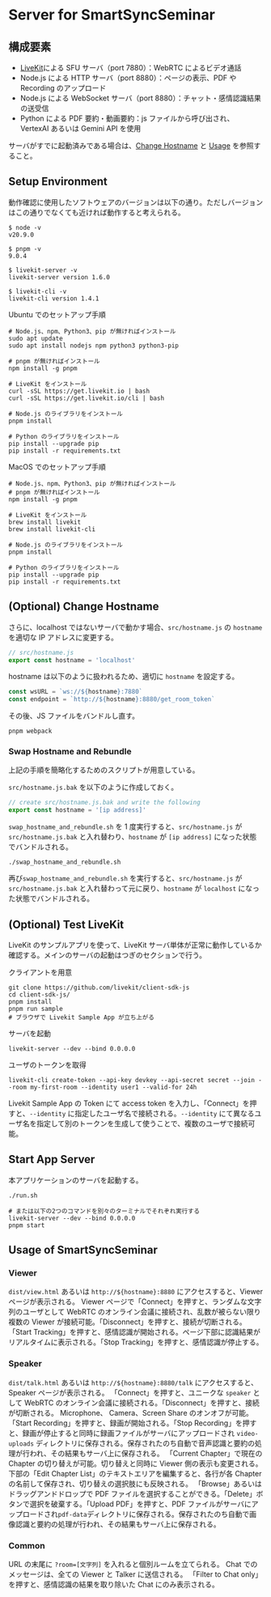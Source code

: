 # Server for SmartSyncSeminar

## 構成要素

- [LiveKit](https://livekit.io/)による SFU サーバ（port 7880）：WebRTC によるビデオ通話
- Node.js による HTTP サーバ（port 8880）：ページの表示、PDF や Recording のアップロード
- Node.js による WebSocket サーバ（port 8880）：チャット・感情認識結果の送受信
- Python による PDF 要約・動画要約：js ファイルから呼び出され、 VertexAI あるいは Gemini API を使用

サーバがすでに起動済みである場合は、[Change Hostname](#optional-change-hostname) と [Usage](#usage) を参照すること。

## Setup Environment

動作確認に使用したソフトウェアのバージョンは以下の通り。ただしバージョンはこの通りでなくても近ければ動作すると考えられる。

```shell
$ node -v
v20.9.0

$ pnpm -v
9.0.4

$ livekit-server -v
livekit-server version 1.6.0

$ livekit-cli -v
livekit-cli version 1.4.1
```

Ubuntu でのセットアップ手順

```shell
# Node.js、npm、Python3、pip が無ければインストール
sudo apt update
sudo apt install nodejs npm python3 python3-pip

# pnpm が無ければインストール
npm install -g pnpm

# LiveKit をインストール
curl -sSL https://get.livekit.io | bash
curl -sSL https://get.livekit.io/cli | bash

# Node.js のライブラリをインストール
pnpm install

# Python のライブラリをインストール
pip install --upgrade pip
pip install -r requirements.txt
```

MacOS でのセットアップ手順

```shell
# Node.js、npm、Python3、pip が無ければインストール
# pnpm が無ければインストール
npm install -g pnpm

# LiveKit をインストール
brew install livekit
brew install livekit-cli

# Node.js のライブラリをインストール
pnpm install

# Python のライブラリをインストール
pip install --upgrade pip
pip install -r requirements.txt
```

## (Optional) Change Hostname

さらに、localhost ではないサーバで動かす場合、`src/hostname.js` の `hostname` を適切な IP アドレスに変更する。

```javascript
// src/hostname.js
export const hostname = 'localhost'
```

hostname は以下のように扱われるため、適切に `hostname` を設定する。

```javascript
const wsURL = `ws://${hostname}:7880`
const endpoint = `http://${hostname}:8880/get_room_token`
```

その後、JS ファイルをバンドルし直す。

```shell
pnpm webpack
```

### Swap Hostname and Rebundle

上記の手順を簡略化するためのスクリプトが用意している。

`src/hostname.js.bak` を以下のように作成しておく。

```javascript
// create src/hostname.js.bak and write the following
export const hostname = '[ip address]'
```

`swap_hostname_and_rebundle.sh` を 1 度実行すると、`src/hostname.js` が `src/hostname.js.bak` と入れ替わり、`hostname` が `[ip address]` になった状態でバンドルされる。

```shell
./swap_hostname_and_rebundle.sh
```

再び`swap_hostname_and_rebundle.sh` を実行すると、`src/hostname.js` が `src/hostname.js.bak` と入れ替わって元に戻り、`hostname` が `localhost` になった状態でバンドルされる。

## (Optional) Test LiveKit

LiveKit のサンプルアプリを使って、LiveKit サーバ単体が正常に動作しているか確認する。メインのサーバの起動はつぎのセクションで行う。

クライアントを用意

```shell
git clone https://github.com/livekit/client-sdk-js
cd client-sdk-js/
pnpm install
pnpm run sample
# ブラウザで Livekit Sample App が立ち上がる
```

サーバを起動

```shell
livekit-server --dev --bind 0.0.0.0
```

ユーザのトークンを取得

```shell
livekit-cli create-token --api-key devkey --api-secret secret --join --room my-first-room --identity user1 --valid-for 24h
```

Livekit Sample App の Token にて access token を入力し、「Connect」を押すと、`--identity` に指定したユーザ名で接続される。`--identity` にて異なるユーザ名を指定して別のトークンを生成して使うことで、複数のユーザで接続可能。

## Start App Server

本アプリケーションのサーバを起動する。

```shell
./run.sh

# または以下の2つのコマンドを別々のターミナルでそれぞれ実行する
livekit-server --dev --bind 0.0.0.0
pnpm start
```

## Usage of SmartSyncSeminar

### Viewer

`dist/view.html` あるいは `http://${hostname}:8880` にアクセスすると、Viewer ページが表示される。
Viewer ページで「Connect」を押すと、ランダムな文字列のユーザとして WebRTC のオンライン会議に接続され、乱数が被らない限り複数の Viewer が接続可能。「Disconnect」を押すと、接続が切断される。
「Start Tracking」を押すと、感情認識が開始される。ページ下部に認識結果がリアルタイムに表示される。「Stop Tracking」を押すと、感情認識が停止する。

### Speaker

`dist/talk.html` あるいは `http://${hostname}:8880/talk` にアクセスすると、Speaker ページが表示される。
「Connect」を押すと、ユニークな `speaker` として WebRTC のオンライン会議に接続される。「Disconnect」を押すと、接続が切断される。
Microphone、 Camera、Screen Share のオンオフが可能。
「Start Recording」を押すと、録画が開始される。「Stop Recording」を押すと、録画が停止すると同時に録画ファイルがサーバにアップロードされ `video-uploads` ディレクトリに保存される。保存されたのち自動で音声認識と要約の処理が行われ、その結果もサーバ上に保存される。
「Current Chapter」で現在の Chapter の切り替えが可能。切り替えと同時に Viewer 側の表示も変更される。下部の「Edit Chapter List」のテキストエリアを編集すると、各行が各 Chapter の名前して保存され、切り替えの選択肢にも反映される。
「Browse」あるいはドラッグアンドドロップで PDF ファイルを選択することができる。「Delete」ボタンで選択を破棄する。「Upload PDF」を押すと、PDF ファイルがサーバにアップロードされ`pdf-data`ディレクトリに保存される。保存されたのち自動で画像認識と要約の処理が行われ、その結果もサーバ上に保存される。

### Common

URL の末尾に `?room=[文字列]` を入れると個別ルームを立てられる。
Chat でのメッセージは、全ての Viewer と Talker に送信される。
「Filter to Chat only」を押すと、感情認識の結果を取り除いた Chat にのみ表示される。
